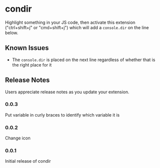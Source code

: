 # condir

Highlight something in your JS code, then activate this extension ("ctrl+shift+j" or "cmd+shift+j") which will add a `console.dir` on the line below.

## Known Issues

- The `console.dir` is placed on the next line regardless of whether that is the right place for it

## Release Notes

Users appreciate release notes as you update your extension.

### 0.0.3

Put variable in curly braces to identify which variable it is
### 0.0.2

Change icon

### 0.0.1

Initial release of condir
